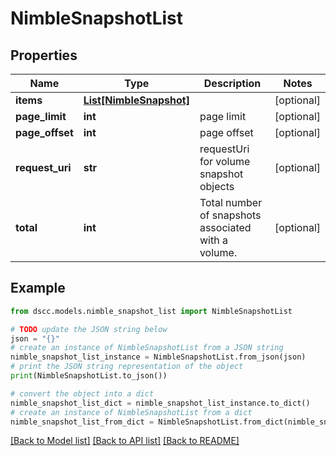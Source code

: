 # NimbleSnapshotList


## Properties

Name | Type | Description | Notes
------------ | ------------- | ------------- | -------------
**items** | [**List[NimbleSnapshot]**](NimbleSnapshot.md) |  | [optional] 
**page_limit** | **int** | page limit | [optional] 
**page_offset** | **int** | page offset | [optional] 
**request_uri** | **str** | requestUri for volume snapshot objects | [optional] 
**total** | **int** | Total number of snapshots associated with a volume. | [optional] 

## Example

```python
from dscc.models.nimble_snapshot_list import NimbleSnapshotList

# TODO update the JSON string below
json = "{}"
# create an instance of NimbleSnapshotList from a JSON string
nimble_snapshot_list_instance = NimbleSnapshotList.from_json(json)
# print the JSON string representation of the object
print(NimbleSnapshotList.to_json())

# convert the object into a dict
nimble_snapshot_list_dict = nimble_snapshot_list_instance.to_dict()
# create an instance of NimbleSnapshotList from a dict
nimble_snapshot_list_from_dict = NimbleSnapshotList.from_dict(nimble_snapshot_list_dict)
```
[[Back to Model list]](../README.md#documentation-for-models) [[Back to API list]](../README.md#documentation-for-api-endpoints) [[Back to README]](../README.md)


